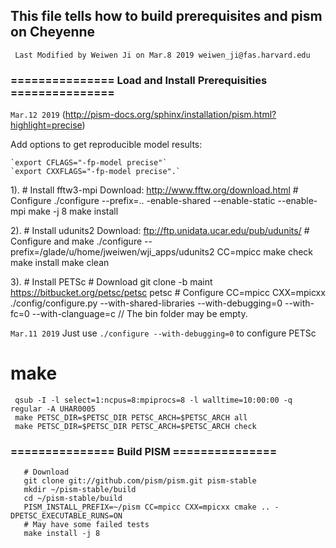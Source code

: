 ## This file tells how to build prerequisites and pism on Cheyenne
``` Last Modified by Weiwen Ji on Mar.8 2019 weiwen_ji@fas.harvard.edu```

###   ===============   Load and Install Prerequisities   ===============

`Mar.12 2019`  (http://pism-docs.org/sphinx/installation/pism.html?highlight=precise)
    
   Add options to get reproducible model results:
   
    `export CFLAGS="-fp-model precise"`
    `export CXXFLAGS="-fp-model precise".` 
    
    
       
   1). # Install fftw3-mpi
          Download: http://www.fftw.org/download.html
        # Configure
          ./configure --prefix=.. -enable-shared --enable-static --enable-mpi 
          make -j 8
          make install

   2). # Install udunits2
          Download: ftp://ftp.unidata.ucar.edu/pub/udunits/
        # Configure and make
          ./configure --prefix=/glade/u/home/jweiwen/wji_apps/udunits2 CC=mpicc
          make check
          make install
          make clean
          
   3). # Install PETSc
         # Download
         git clone -b maint https://bitbucket.org/petsc/petsc petsc
         # Configure
         CC=mpicc CXX=mpicxx ./config/configure.py --with-shared-libraries --with-debugging=0 --with-fc=0 --with-clanguage=c
         // The bin folder may be empty.

`Mar.11 2019`
        Just use `./configure --with-debugging=0` to configure PETSc         

   # make
     qsub -I -l select=1:ncpus=8:mpiprocs=8 -l walltime=10:00:00 -q regular -A UHAR0005
     make PETSC_DIR=$PETSC_DIR PETSC_ARCH=$PETSC_ARCH all
     make PETSC_DIR=$PETSC_DIR PETSC_ARCH=$PETSC_ARCH check
         
###   ===============   Build PISM   ===============

```
   # Download  
   git clone git://github.com/pism/pism.git pism-stable
   mkdir ~/pism-stable/build
   cd ~/pism-stable/build
   PISM_INSTALL_PREFIX=~/pism CC=mpicc CXX=mpicxx cmake .. -DPETSC_EXECUTABLE_RUNS=ON
   # May have some failed tests
   make install -j 8
 ```
